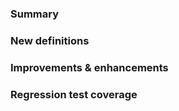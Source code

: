 ﻿<properties
	pageTitle="SPMeta2 1.1.20, Nov 2014"
    pageName="spmeta2-v1120"
    parentPageId="3761"
/>

### Summary

### New definitions

### Improvements & enhancements

### Regression test coverage
